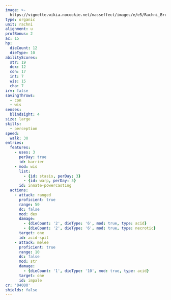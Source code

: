 ```yaml
---
image: >-
  https://vignette.wikia.nocookie.net/masseffect/images/e/e5/Rachni_Brood_Warrior.PNG/revision/latest/scale-to-width-down/700?cb=20100824160815
type: organic
unit: rachni
alignment: u
profBonus: 2
ac: 15
hp:
  dieCount: 12
  dieType: 10
abilityScores:
  str: 19
  dex: 12
  con: 17
  int: 7
  wis: 15
  cha: 7
irv: false
savingThrows:
  - con
  - wis
senses:
  blindsight: 4
size: large
skills:
  - perception
speed:
  walk: 30
entries:
  features:
    - uses: 3
      perDay: true
      id: barrier
    - mod: wis
      list:
        - {id: stasis, perDay: 3}
        - {id: warp, perDay: 5}
      id: innate-powercasting
  actions:
    - attack: ranged
      proficient: true
      range: 50
      dc: false
      mod: dex
      damage:
        - {dieCount: '2', dieType: '6', mod: true, type: acid}
        - {dieCount: '2', dieType: '6', mod: true, type: necrotic}
      target: one
      id: acid-spit
    - attack: melee
      proficient: true
      range: 10
      dc: false
      mod: str
      damage:
        - {dieCount: '1', dieType: '10', mod: true, type: acid}
      target: one
      id: impale
cr: '04000'
shields: false
---
```

